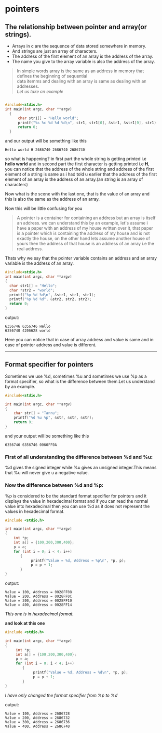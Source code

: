 # pointers
## The relationship between pointer and array(or strings).
* Arrays in c are the sequence of data stored somewhere in memory.
* And strings are just an array of characters.
* The address of the first element of an array is the address of the array.
* The name you give to the array variable is also the address of the array.
>In simple words array is the same as an address in memory that defines the beginning of sequential  
data itemms and dealing with an  array is  same as dealing with an addresses.
<br>_Let us take an example_
```c

#include<stdio.h>
int main(int argc, char **argv)
  {  
      char str1[] = "Hello world";
      printf("%s %c %d %d %d\n", str1, str1[0], &str1, &str1[0], str1);
      return 0;
  }
```
and our output will be something like this

`Hello world H 2686740 2686740 2686740`

so what is happening? in first part the whole string is getting printed i.e **hello world** and in second part the first character is getting printed i.e **H**, you can notice that the address of the whole string and address of the first element of a string is same as i had told u earlier that the address of the first element of an array is the address of an array.(an string is an array of characters)

Now what is the scene with the last one, that is the value of an array and this is also the same as the address of an array.

Now this will be little confusing for you 

>A pointer  is a container for containing an address but an array is itself an address.
we can understand this by an example, let's assume i have a paper with an address of my house written over it, that paper is a pointer which is containing the address of my house and is not exactly the house, on the other hand lets assume another house of yours then the address of that house is an address of an array i.e the real address.

Thats why we say that the pointer variable contains an address and an array variable is the address of an array.

```c
#include<stdio.h>
int main(int argc, char **argv)
{
  char str1[] = "Hello";
  char *str2 = "world";
  printf("%p %d %d\n", &str1, str1, str1);
  printf("%p %d %d", &str2, str2, str2);
  return 0;
}
```
output:
```
6356746 6356746 Hello
6356740 4206628 world
```
Here you can notice that in case of array address and value is same and in case of pointer address and value is different.

---

## Format specifier for pointers

Sometimes we use %d, sometimes %u and sometimes we use %p as a format specifier, so what is the difference between them.Let us understand by an example.
```c
#include<stdio.h>

int main(int argc, char **argv)
{
    char str[] = "Tannu";
    printf("%d %u %p", &str, &str, &str);
    return 0;
}

```
and your output will be something like this

`6356746 6356746 0060FF0A`

### First of all understanding the difference between %d and %u:

%d gives the signed integer while %u gives an unsigned integer.This means that %u will never give u a negative value.

### Now the difference between %d and %p:

 %p is considered to be the standard format specifier for pointers and it displays the value in hexadecimal format and if you can read the normal value into hexadecimal then you can use %d as it does not represent the values in hexadecimal format.
 
 ```c
 #include <stdio.h>

int main(int argc, char **argv)
{
     int *p;
     int a[] = {100,200,300,400};
     p = a;
     for (int i = 0; i < 4; i++)
        {
             printf("Value = %d, Address = %p\n", *p, p);
             p = p + 1;
        }
}
```
output:
```
Value = 100, Address = 0028FF08 
Value = 200, Address = 0028FF0C 
Value = 300, Address = 0028FF10 
Value = 400, Address = 0028FF14 

```
*This one is in hexadecimal format.*

**and look at this one**

```c
#include <stdio.h>

int main(int argc, char **argv)
{
     int *p;
     int a[] = {100,200,300,400};
     p = a;
     for (int i = 0; i < 4; i++)
        {
             printf("Value = %d, Address = %d\n", *p, p);
             p = p + 1;
        }
}

```
*I have only changed the format specifier from %p to %d*

output:
```
Value = 100, Address = 2686728 
Value = 200, Address = 2686732 
Value = 300, Address = 2686736 
Value = 400, Address = 2686740 

```


















































